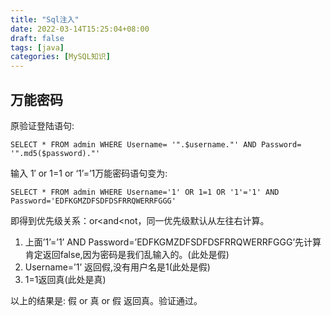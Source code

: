 ```yaml
---
title: "Sql注入"
date: 2022-03-14T15:25:04+08:00
draft: false
tags: [java]
categories: [MySQL知识]
---
```

## 万能密码

原验证登陆语句:

```mysql
SELECT * FROM admin WHERE Username= '".$username."' AND Password= '".md5($password)."'
```

输入 1′ or 1=1 or ‘1’=’1万能密码语句变为:

```mysql
SELECT * FROM admin WHERE Username='1' OR 1=1 OR '1'='1' AND Password='EDFKGMZDFSDFDSFRRQWERRFGGG'
```

即得到优先级关系：or<and<not，同一优先级默认从左往右计算。

1. 上面’1’=’1’ AND Password=’EDFKGMZDFSDFDSFRRQWERRFGGG’先计算肯定返回false,因为密码是我们乱输入的。(此处是假)
2. Username=’1’ 返回假,没有用户名是1(此处是假)
3. 1=1返回真(此处是真)

以上的结果是: 假 or 真 or 假 返回真。验证通过。